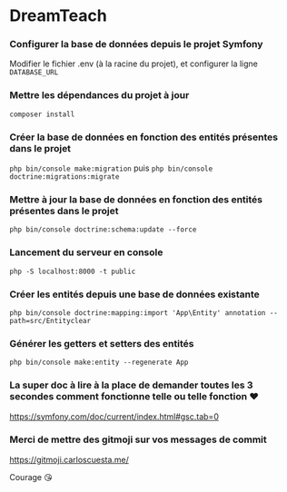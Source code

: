 # DreamTeach

### Configurer la base de données depuis le projet Symfony

Modifier le fichier .env (à la racine du projet), et configurer la ligne `DATABASE_URL`

### Mettre les dépendances du projet à jour

`composer install`

### Créer la base de données en fonction des entités présentes dans le projet

`php bin/console make:migration` puis `php bin/console doctrine:migrations:migrate`

### Mettre à jour la base de données en fonction des entités présentes dans le projet

`php bin/console doctrine:schema:update --force`

### Lancement du serveur en console

`php -S localhost:8000 -t public`

### Créer les entités depuis une base de données existante 

`php bin/console doctrine:mapping:import 'App\Entity' annotation --path=src/Entityclear`

### Générer les getters et setters des entités

`php bin/console make:entity --regenerate App`

### La super doc à lire à la place de demander toutes les 3 secondes comment fonctionne telle ou telle fonction :heart:

https://symfony.com/doc/current/index.html#gsc.tab=0 

### Merci de mettre des gitmoji sur vos messages de commit

https://gitmoji.carloscuesta.me/

Courage :kissing_heart:
